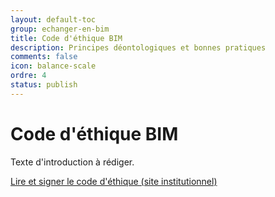 ```yaml
---
layout: default-toc
group: echanger-en-bim
title: Code d'éthique BIM
description: Principes déontologiques et bonnes pratiques
comments: false
icon: balance-scale
ordre: 4
status: publish
---
```


# Code d'éthique BIM

Texte d'introduction à rédiger.

<a class="btn btn-info" href="http://www.mediaconstruct.fr/travaux/guide-de-convention-bim" role="button">Lire et signer le code d'éthique (site institutionnel)</a>

